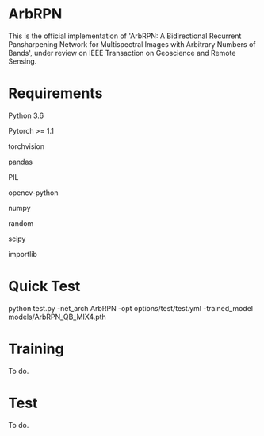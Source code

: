 # ArbRPN
This is the official implementation of 'ArbRPN: A Bidirectional Recurrent Pansharpening Network for Multispectral Images with Arbitrary Numbers of Bands', under review on IEEE Transaction on Geoscience and Remote Sensing.

# Requirements
Python 3.6

Pytorch >= 1.1

torchvision

pandas

PIL

opencv-python

numpy

random

scipy

importlib

# Quick Test
python test.py -net_arch ArbRPN -opt options/test/test.yml -trained_model models/ArbRPN_QB_MIX4.pth

# Training
To do.

# Test
To do.



